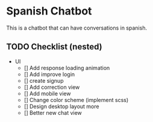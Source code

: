 <!-- README.md -->
# Spanish Chatbot
This is a chatbot that can have conversations in spanish.

## TODO Checklist (nested)
* UI
    - [] Add response loading animation
    - [] Add improve login
    - [] create signup
    - [] Add correction view
    - [] Add mobile view
    - [] Change color scheme (implement scss)
    - [] Design desktop layout more
    - [] Better new chat view










